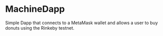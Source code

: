 # MachineDapp

Simple Dapp that connects to a MetaMask wallet and allows a user to buy donuts using the Rinkeby testnet.
